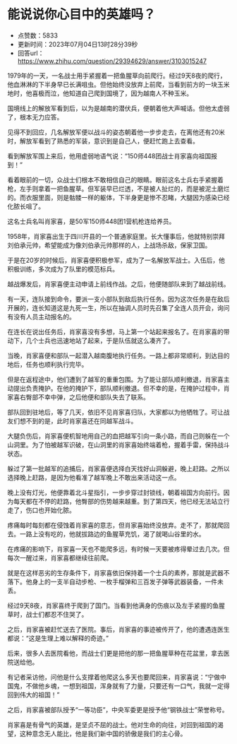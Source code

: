 # 能说说你心目中的英雄吗？
- 点赞数：5833
- 更新时间：2023年07月04日13时28分39秒
- 回答url：https://www.zhihu.com/question/29394629/answer/3103015247
<body>
 <p data-pid="nmAvRbjG">1979年的一天，一名战士用手紧握着一把鱼腥草向前爬行。经过9天8夜的爬行，他血淋淋的下半身早已长满咀虫。但他始终没放弃上前爬，当看到前方的一块玉米地时，他喜极而泣，他知道自己爬到国境了，因为越南人不种玉米。</p>
 <p data-pid="LbE2dKuN">国境线上的解放军看到后，以为是越南的潜伏兵，便朝着他大声喊话。但他太虚弱了，根本无力应答。</p>
 <p data-pid="iai8JCmI">见得不到回应，几名解放军便以战斗的姿态朝着他一步步走去，在离他还有20米时，解放军看到了熟悉的军装，意识到是自己人，便赶忙跑上去查看。</p>
 <p data-pid="678aLE9p">看到解放军围上来后，他用虚弱地语气说：“150师448团战士肖家喜向祖国报到！”</p>
 <p data-pid="PpBTO9qf">看着眼前的一切，众战士们根本不敢相信自己的眼睛。眼前这名士兵右手紧握着枪，左手则拿着一把鱼腥草。但军装早已烂透，不是被人扯烂的，而是被泥土磨烂的。而衣服里面，则是骷髅一样的躯体，下半身更是惨不忍睹，大腿因为感染已经化脓长咀了。</p>
 <p data-pid="bvSbTlYh">这名士兵名叫肖家喜，是50军150师448团1营机枪连给养员。</p>
 <p data-pid="mG9VC7wP">1958年，肖家喜出生于四川开县的一个普通家庭里。长大懂事后，他就特别崇拜刘伯承元帅，希望能成为像刘伯承元帅那样的人，上战场杀敌，保家卫国。</p>
 <p data-pid="_kjwQVTK">于是在20岁的时候后，肖家喜便积极参军，成为了一名解放军战士。入伍后，他积极训练，多次成为了队里的模范标兵。</p>
 <p data-pid="odVgyIMT">越战爆发后，肖家喜便主动申请上前线作战。之后，他便随部队来到了越战前线。</p>
 <p data-pid="-egZZUpz">有一天，连队接到命令，要派一支小部队到敌后执行任务。因为这次任务是在敌后开展的，连长知道这是九死一生，所以在抽调人员时先召集了全连人员开会，询问有没有人员主动报名的。</p>
 <p data-pid="QzKZld3F">在连长在说出任务后，肖家喜没有多想，马上第一个站起来报名了。在肖家喜的带动下，几个士兵也迅速地站了起来，于是队伍就这么凑齐了。</p>
 <p data-pid="rjl-E7AJ">当晚，肖家喜便和部队一起潜入越南腹地执行任务。一路上都非常顺利，到达目的地后，任务也顺利执行完毕。</p>
 <p data-pid="Yzg6SebK">但是在返程途中，他们遭到了越军的重重包围。为了能让部队顺利撤退，肖家喜主动提出负责掩护。在他的掩护下，部队顺利撤退。但不幸的是，在掩护过程中，肖家喜右臀部不幸中弹，之后他便和部队失去了联系。</p>
 <p data-pid="mnyXghvP">部队回到驻地后，等了几天，依旧不见肖家喜归队，大家都以为他牺牲了。可让战友们想不到的是，此时肖家喜还在同越军战斗。</p>
 <p data-pid="a5hb-Ada">大腿负伤后，肖家喜便机智地用自己的血把越军引向一条小路，而自己则躲在一个山洞里。为了怕被越军识破，在山洞里的肖家喜始终端着枪，握着手雷，保持战斗状态。</p>
 <p data-pid="89yf9ZIX">躲过了第一批越军的追捕后，肖家喜便选择白天找好山洞躲避，晚上赶路。之所以选择晚上赶路，是因为他看准了越军晚上不敢出来活动这一点。</p>
 <p data-pid="Ji25pc-1">晚上没有灯光，他便靠着北斗星指引，一步步穿过封锁线，朝着祖国方向前行。因为每天都在不停的赶路，他臀部的伤势越来越重。到了第四天，他已经无法站立行走了，伤口也开始化脓。</p>
 <p data-pid="MEIrjHDt">疼痛每时每刻都在侵蚀着肖家喜的意志，但肖家喜始终没放弃。走不了，那就爬回去。一路上没有吃的，他就拔路边的鱼腥草充饥，渴了就喝山谷里的水。</p>
 <p data-pid="c_cM_h5s">在疼痛的影响下，肖家喜一天也不能爬多远，有时候一天要被疼得晕过去几次。但每次一醒过来，肖家喜都继续往前爬。</p>
 <p data-pid="tIy3elyO">就是在这样恶劣的生存条件下，肖家喜依旧保持着一个士兵的素养，那就是武器不落下。他身上的一支半自动步枪、一枚手榴弹和三百发子弹等武器装备，一件未丢。</p>
 <p data-pid="rI3PJgwq">经过9天8夜，肖家喜终于爬到了国门。当看到他满身的伤痕以及左手紧握的鱼腥草时，战士们都忍不住哭了。</p>
 <p data-pid="hAnj7ZDe">之后，肖家喜被赶忙送去了医院。事后，肖家喜的事迹被传开了，他的遭遇连医生都说：“这是生理上难以解释的奇迹。”</p>
 <p data-pid="6okTxmML">后来，很多人去医院看他，而战士们更是把他的那一把鱼腥草种在花盆里，拿去医院送给他。</p>
 <p data-pid="oVW6LEHk">有记者采访他，问他是什么支撑着他爬这么多天也要爬回来，肖家喜说：“宁做中国鬼，不做他乡魂，一想到祖国，浑身就有了力量，只要还有一口气，我就一定得回到伟大的祖国！”</p>
 <p data-pid="WT4MfMDH">之后，肖家喜被部队授予“一等功臣”，中央军委更是授予他“钢铁战士”荣誉称号。</p>
 <p data-pid="Ls23SLWw">肖家喜是有骨气的英雄，是坚贞不屈的战士。他对生命的向往，对回到祖国的渴望，这种意念无人能比，他是我们新中国的骄傲是我们的主心骨。</p>
</body>